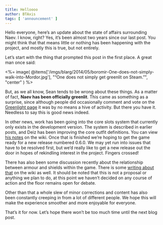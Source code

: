 ```yaml
---
title: Helloooo
author: BTAxis
tags: [ 'announcement' ]
---
```


Hello everyone, here’s an update about the state of affairs surrounding Naev. I know, right? Yes, it’s been almost two years since our last post. You might think that that means little or nothing has been happening with the project, and mostly this is true, but not entirely.

Let’s start with the thing that prompted this post in the first place. A great man once said:

<%= image( @items['/imgs/blarg/2014/05/boromir-One-does-not-simply-walk-into-Mordor.jpg'], "“One does not simply get greenlit on Steam.”", "center" ) %>

But, as we all know, Sean tends to be wrong about these things. As a matter of fact, **Naev has been officially greenlit**. This came as something as a surprise, since although people did occasionally comment and vote on the [Greenlight page](https://steamcommunity.com/sharedfiles/filedetails/?id=93971156&tscn=1400016324) it was by no means a hive of activity. But there you have it. Needless to say this is good news indeed.

In other news, work has been going into the core slots system that currently only exists in the development version. The system is described in earlier posts, and Deiz has been improving the core outfit definitions. You can view [his notes](https://web.archive.org/web/20170730021511/http://wiki.naev.org/wiki/Core_slots_balancing_2) on the wiki. Once that is finished we’re hoping to get the game ready for a new release numbered 0.6.0. We may yet run into issues that have to be resolved first, but we’d really like to get a new release out the door in hopes of rekindling interest in the project. Fingers crossed!

There has also been some discussion recently about the relationship between armour and shields within the game. There is some [writing about that](https://web.archive.org/web/20170730021150/http://wiki.naev.org/wiki/Armour_Revamp) on the wiki as well. It should be noted that this is not a proposal or anything we plan to do, at this point we haven’t decided on any course of action and the floor remains open for debate.

Other than that a whole slew of minor corrections and content has also been constantly creeping in from a lot of different people. We hope this will make the experience smoother and more enjoyable for everyone.

That’s it for now. Let’s hope there won’t be too much time until the next blog post.

